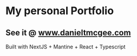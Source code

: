 # My personal Portfolio

## See it @ www.danieltmcgee.com

Built with NextJS + Mantine + React + Typescript
